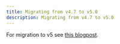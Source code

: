 ```yaml
---
title: Migrating from v4.7 to v5.0
description: Migrating from v4.7 to v5.0
---
```


For migration to v5 see [this blogpost](../../blog/releases/v5-release.md).